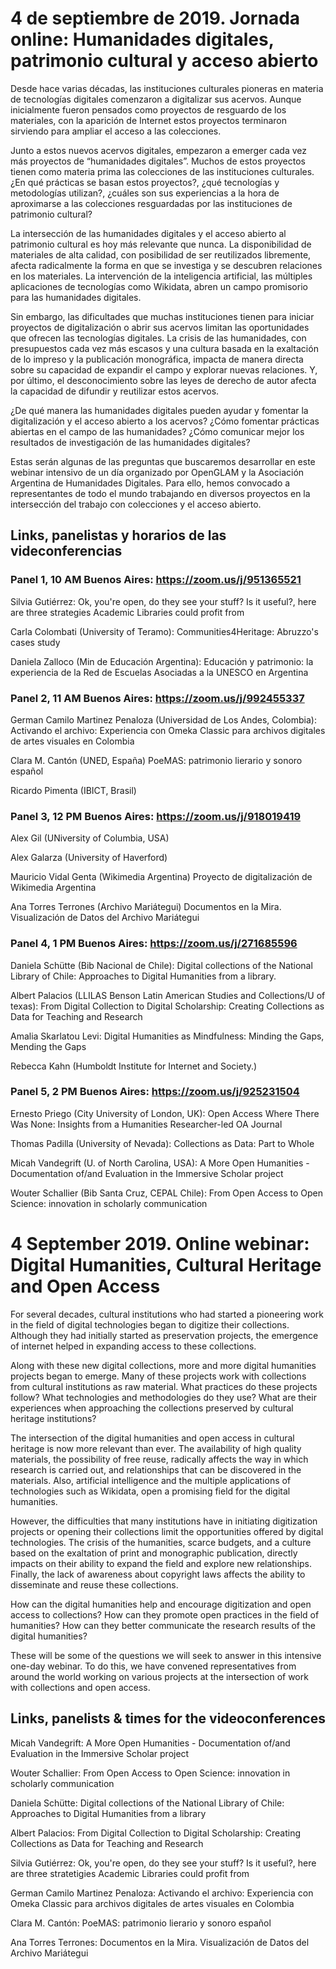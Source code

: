 # 4 de septiembre de 2019. Jornada online: Humanidades digitales, patrimonio cultural y acceso abierto

Desde hace varias décadas, las instituciones culturales pioneras en materia de tecnologías digitales comenzaron a digitalizar sus acervos. Aunque inicialmente fueron pensados como proyectos de resguardo de los materiales, con la aparición de Internet estos proyectos terminaron sirviendo para ampliar el acceso a las colecciones. 

Junto a estos nuevos acervos digitales, empezaron a emerger cada vez más proyectos de “humanidades digitales”. Muchos de estos proyectos tienen como materia prima las colecciones de las instituciones culturales. ¿En qué prácticas se basan estos proyectos?, ¿qué tecnologías y metodologías utilizan?, ¿cuáles son sus experiencias a la hora de aproximarse a las colecciones resguardadas por las instituciones de patrimonio cultural? 

La intersección de las humanidades digitales y el acceso abierto al patrimonio cultural es hoy más relevante que nunca. La disponibilidad de materiales de alta calidad, con posibilidad de ser reutilizados libremente, afecta radicalmente la forma en que se investiga y se descubren relaciones en los materiales. La intervención de la inteligencia artificial, las múltiples aplicaciones de tecnologías como Wikidata, abren un campo promisorio para las humanidades digitales. 

Sin embargo, las dificultades que muchas instituciones tienen para iniciar proyectos de digitalización o abrir sus acervos limitan las oportunidades que ofrecen las tecnologías digitales. La crisis de las humanidades, con presupuestos cada vez más escasos y una cultura basada en la exaltación de lo impreso y la publicación monográfica, impacta de manera directa sobre su capacidad de expandir el campo y explorar nuevas relaciones. Y, por último, el desconocimiento sobre las leyes de derecho de autor afecta la capacidad de difundir y reutilizar estos acervos. 

¿De qué manera las humanidades digitales pueden ayudar y fomentar la digitalización y el acceso abierto a los acervos? ¿Cómo fomentar prácticas abiertas en el campo de las humanidades? ¿Cómo comunicar mejor los resultados de investigación de las humanidades digitales? 

Estas serán algunas de las preguntas que buscaremos desarrollar en este webinar intensivo de un día organizado por OpenGLAM y la Asociación Argentina de Humanidades Digitales. Para ello, hemos convocado a representantes de todo el mundo trabajando en diversos proyectos en la intersección del trabajo con colecciones y el acceso abierto. 

## Links, panelistas y horarios de las videconferencias

### Panel 1, 10 AM Buenos Aires: https://zoom.us/j/951365521 

Silvia Gutiérrez:	Ok, you're open, do they see your stuff? Is it useful?, here are three strategies Academic Libraries could profit from

Carla Colombati (University of Teramo):	Communities4Heritage: Abruzzo's cases study

Daniela Zalloco (Min de Educación Argentina):	Educación y patrimonio: la experiencia de la Red de Escuelas Asociadas a la UNESCO en Argentina

### Panel 2, 11 AM Buenos Aires: https://zoom.us/j/992455337

German Camilo Martinez Penaloza (Universidad de Los Andes, Colombia): Activando el archivo: Experiencia con Omeka Classic para archivos digitales de artes visuales en Colombia

Clara M. Cantón (UNED, España)	PoeMAS: patrimonio lierario y sonoro español

Ricardo Pimenta (IBICT, Brasil)	

### Panel 3, 12 PM Buenos Aires: https://zoom.us/j/918019419

Alex Gil (UNiversity of Columbia, USA)	

Alex Galarza (University of Haverford)	

Mauricio Vidal Genta (Wikimedia Argentina)	Proyecto de digitalización de Wikimedia Argentina

Ana Torres Terrones (Archivo Mariátegui)	Documentos en la Mira. Visualización de Datos del Archivo Mariátegui

### Panel 4, 1 PM Buenos Aires: https://zoom.us/j/271685596

Daniela Schütte (Bib Nacional de Chile):	Digital collections of the National Library of Chile: Approaches to Digital Humanities from a library.

Albert Palacios (LLILAS Benson Latin American Studies and Collections/U of texas):	From Digital Collection to Digital Scholarship: Creating Collections as Data for Teaching and Research

Amalia Skarlatou Levi:	Digital Humanities as Mindfulness: Minding the Gaps, Mending the Gaps

Rebecca Kahn (Humboldt Institute for Internet and Society.)	

### Panel 5, 2 PM Buenos Aires: https://zoom.us/j/925231504

Ernesto Priego  (City University of London, UK):	Open Access Where There Was None: Insights from a Humanities Researcher-led OA Journal

Thomas Padilla (University of Nevada):	Collections as Data: Part to Whole 

Micah Vandegrift (U. of North Carolina, USA):	A More Open Humanities - Documentation of/and Evaluation in the Immersive Scholar project

Wouter Schallier (Bib Santa Cruz, CEPAL Chile):	From Open Access to Open Science: innovation in scholarly communication

# 4 September 2019. Online webinar: Digital Humanities, Cultural Heritage and Open Access
 
For several decades, cultural institutions who had started a pioneering work in the field of digital technologies began to digitize their collections. Although they had initially started as preservation projects, the emergence of internet helped in expanding access to these collections.
 
Along with these new digital collections, more and more digital humanities projects began to emerge. Many of these projects work with collections from cultural institutions as raw material. What practices do these projects follow? What technologies and methodologies do they use? What are their experiences when approaching the collections preserved by cultural heritage institutions?
 
The intersection of the digital humanities and open access in cultural heritage is now more relevant than ever. The availability of high quality materials, the possibility of free reuse, radically affects the way in which research is carried out, and relationships that can be discovered in the materials. Also, artificial intelligence and the multiple applications of technologies such as Wikidata, open a promising field for the digital humanities.
 
However, the difficulties that many institutions have in initiating digitization projects or opening their collections limit the opportunities offered by digital technologies. The crisis of the humanities, scarce budgets, and a culture based on the exaltation of print and monographic publication, directly impacts on their ability to expand the field and explore new relationships. Finally, the lack of awareness about copyright laws affects the ability to disseminate and reuse these collections.
 
How can the digital humanities help and encourage digitization and open access to collections? How can they promote open practices in the field of humanities? How can they better communicate the research results of the digital humanities?
 
These will be some of the questions we will seek to answer in this intensive one-day webinar. To do this, we have convened representatives from around the world working on various projects at the intersection of work with collections and open access.

## Links, panelists & times for the videoconferences 

Micah Vandegrift:	A More Open Humanities - Documentation of/and Evaluation in the Immersive Scholar project

Wouter Schallier:	From Open Access to Open Science: innovation in scholarly communication

Daniela Schütte:	Digital collections of the National Library of Chile: Approaches to Digital Humanities from a library

Albert Palacios:	From Digital Collection to Digital Scholarship: Creating Collections as Data for Teaching and Research

Silvia Gutiérrez:	Ok, you're open, do they see your stuff? Is it useful?, here are three stratetigies Academic Libraries could profit from

German Camilo Martinez Penaloza:	Activando el archivo: Experiencia con Omeka Classic para archivos digitales de artes visuales en Colombia

Clara M. Cantón:	PoeMAS: patrimonio lierario y sonoro español

Ana Torres Terrones:	Documentos en la Mira. Visualización de Datos del Archivo Mariátegui
